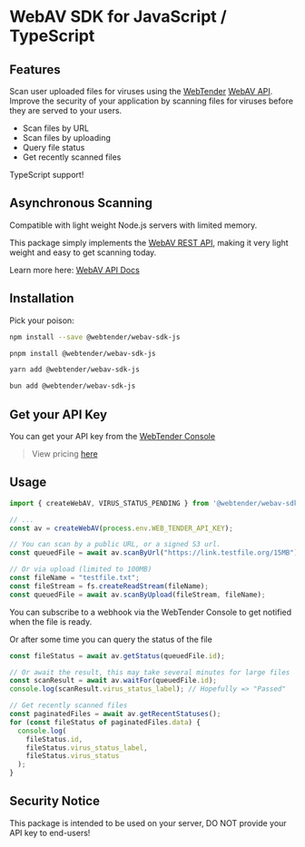 # WebAV SDK for JavaScript / TypeScript

## Features

Scan user uploaded files for viruses using the [WebTender](https://webtender.host) [WebAV API](https://webav.io). Improve the security of your application by scanning files for viruses before they are served to your users.

- Scan files by URL
- Scan files by uploading
- Query file status
- Get recently scanned files

TypeScript support!

## Asynchronous Scanning

Compatible with light weight Node.js servers with limited memory.

This package simply implements the [WebAV REST API](https://webtender.host/api/webav.html#rest-api), making it very light weight and easy to get scanning today.

Learn more here: [WebAV API Docs](https://webtender.host/api/webav.html#rest-api)


## Installation

Pick your poison:

```bash
npm install --save @webtender/webav-sdk-js
```

```bash
pnpm install @webtender/webav-sdk-js
```

```bash
yarn add @webtender/webav-sdk-js
```

```bash
bun add @webtender/webav-sdk-js
```

## Get your API Key

You can get your API key from the [WebTender Console](https://console.webtender.host)

> View pricing [here](https://webav.io/pricing)

## Usage

```typescript
import { createWebAV, VIRUS_STATUS_PENDING } from '@webtender/webav-sdk-js';

// ...
const av = createWebAV(process.env.WEB_TENDER_API_KEY);

// You can scan by a public URL, or a signed S3 url.
const queuedFile = await av.scanByUrl("https://link.testfile.org/15MB");

// Or via upload (limited to 100MB)
const fileName = "testfile.txt";
const fileStream = fs.createReadStream(fileName);
const queuedFile = await av.scanByUpload(fileStream, fileName);
```

You can subscribe to a webhook via the WebTender Console
to get notified when the file is ready.

Or after some time you can query the status of the file

```ts
const fileStatus = await av.getStatus(queuedFile.id);

// Or await the result, this may take several minutes for large files
const scanResult = await av.waitFor(queuedFile.id);
console.log(scanResult.virus_status_label); // Hopefully => "Passed"

// Get recently scanned files
const paginatedFiles = await av.getRecentStatuses();
for (const fileStatus of paginatedFiles.data) {
  console.log(
    fileStatus.id,
    fileStatus.virus_status_label,
    fileStatus.virus_status
  );
}
```

## Security Notice

This package is intended to be used on your server, DO NOT provide your API key to end-users!